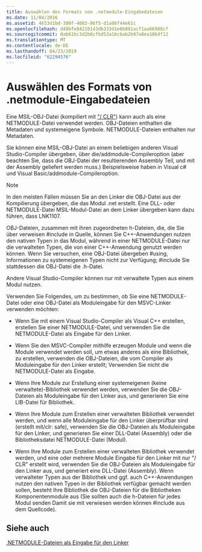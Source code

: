 ```yaml
---
title: Auswählen des Formats von .netmodule-Eingabedateien
ms.date: 11/04/2016
ms.assetid: 4653d1bd-300f-4083-86f5-d1a06f44e61c
ms.openlocfilehash: d48bfe84210143db333d1e6b081acf1aa66980cf
ms.sourcegitcommit: 0ab61bc3d2b6cfbd52a16c6ab2b97a8ea1864f12
ms.translationtype: MT
ms.contentlocale: de-DE
ms.lasthandoff: 04/23/2019
ms.locfileid: "62294576"
---
```

# <a name="choosing-the-format-of-netmodule-input-files"></a>Auswählen des Formats von .netmodule-Eingabedateien

Eine MSIL-OBJ-Datei (kompiliert mit ["/ CLR"](clr-common-language-runtime-compilation.md)) kann auch als eine NETMODULE-Datei verwendet werden.  OBJ-Dateien enthalten die Metadaten und systemeigene Symbole.  NETMODULE-Dateien enthalten nur Metadaten.

Sie können eine MSIL-OBJ-Datei an einem beliebigen anderen Visual Studio-Compiler übergeben, über die/addmodule-Compileroption (aber beachten Sie, dass die OBJ-Datei der resultierenden Assembly Teil, und mit der Assembly geliefert werden muss.)  Beispielsweise haben in Visual c# und Visual Basic/addmodule-Compileroption.

> [!NOTE]
>  In den meisten Fällen müssen Sie an den Linker die OBJ-Datei aus der Kompilierung übergeben, die das Modul .net erstellt.  Eine DLL- oder NETMODULE-Datei MSIL-Modul-Datei an dem Linker übergeben kann dazu führen, dass LNK1107.

OBJ-Dateien, zusammen mit ihren zugeordneten h-Dateien, die, die Sie über verweisen #include in Quelle, können Sie C++-Anwendungen nutzen den nativen Typen in das Modul, während in einer NETMODULE-Datei nur die verwalteten Typen, die von einer C++-Anwendung genutzt werden können.  Wenn Sie versuchen, eine OBJ-Datei übergeben #using, Informationen zu systemeigenen Typen nicht zur Verfügung; #include Sie stattdessen die OBJ-Datei die .h-Datei.

Andere Visual Studio-Compiler können nur mit verwaltete Typen aus einem Modul nutzen.

Verwenden Sie Folgendes, um zu bestimmen, ob Sie eine NETMODULE-Datei oder eine OBJ-Datei als Moduleingabe für den MSVC-Linker verwenden möchten:

- Wenn Sie mit einem Visual Studio-Compiler als Visual C++ erstellen, erstellen Sie einer NETMODULE-Datei, und verwenden Sie die NETMODULE-Datei als Eingabe für den Linker.

- Wenn Sie den MSVC-Compiler mithilfe erzeugen Module und wenn die Module verwendet werden soll, um etwas anderes als eine Bibliothek, zu erstellen, verwenden die OBJ-Dateien, die vom Compiler als Moduleingabe für den Linker erstellt; Verwenden Sie nicht die NETMODULE-Datei als Eingabe.

- Wenn Ihre Module zur Erstellung einer systemeigenen (keine verwaltete)-Bibliothek verwendet werden, verwenden Sie die OBJ-Dateien als Moduleingabe für den Linker aus, und generieren Sie eine LIB-Datei für Bibliothek.

- Wenn Ihre Module zum Erstellen einer verwalteten Bibliothek verwendet werden, und wenn alle Moduleingabe für den Linker überprüfbar sind (erstellt mit/clr: safe), verwenden Sie die OBJ-Dateien als Moduleingabe für den Linker, und generieren Sie einer DLL-Datei (Assembly) oder die Bibliotheksdatei NETMODULE-Datei (Modul).

- Wenn Ihre Module zum Erstellen einer verwalteten Bibliothek verwendet werden, und eine oder mehrere Module Eingabe für den Linker mit nur "/ CLR" erstellt wird, verwenden Sie die OBJ-Dateien als Moduleingabe für den Linker aus, und generiert eine DLL-Datei (Assembly).  Wenn verwalteter Typen aus der Bibliothek und ggf. auch C++-Anwendungen nutzen den nativen Typen in der Bibliothek verfügbar gemacht werden sollen, besteht Ihre Bibliothek die OBJ-Dateien für die Bibliotheken Komponentenmodule aus (Sie sollten auch die h-Dateien für jedes Modul senden Damit sie mit verwiesen werden können #include aus dem Quellcode).

## <a name="see-also"></a>Siehe auch

[.NETMODULE-Dateien als Eingabe für den Linker](netmodule-files-as-linker-input.md)
